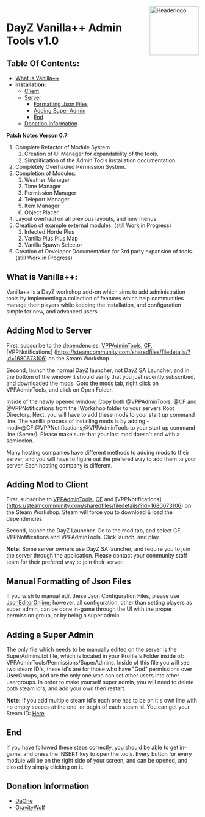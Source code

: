 
<img src="https://i.imgur.com/3bu7aN9.png" align="right" alt="Headerlogo" height="128px" width="128px">

# DayZ Vanilla++ Admin Tools v1.0

## Table Of Contents:
- [What is Vanilla++](#what-is-vanilla)
- **Installation:**
	- [Client](#adding-mod-to-client)
	- [Server](#adding-mod-to-server)
		- [Formatting Json Files](#manual-formatting-of-json-files)
		- [Adding Super Admin](#adding-a-super-admin)
		- [End](#end)
	- [Donation Information](#donation-information)

**Patch Notes Verson 0.7:**
1. Complete Refactor of Module System
	1. Creation of UI Manager for expandability of the tools.
	2. Simplification of the Admin Tools installation documentation.
2. Completely Overhauled Permission System.
3. Completion of Modules:
	1. Weather Manager
	2. Time Manager
	3. Permission Manager
	4. Teleport Manager
	5. Item Manager
	6. Object Placer
4. Layout overhaul on all previous layouts, and new menus.
5. Creation of example external modules. (still Work in Progress)
	1. Infected Horde Plus
	2.  Vanilla Plus Plus Map
	3. Vanilla Spawn Selector
6. Creation of Developer Documentation for 3rd party expansion of tools. (still Work in Progress)

## What is Vanilla++:

Vanilla++ is a DayZ workshop add-on which aims to add administration tools by implementing a collection of features which help communities manage their players while keeping the installation, and configuration simple for new, and advanced users.

## Adding Mod to Server

First, subscribe to the dependencies: [VPPAdminTools](https://steamcommunity.com/sharedfiles/filedetails/?id=1708571078), [CF](https://steamcommunity.com/workshop/filedetails/?id=1559212036), [VPPNotifications] (https://steamcommunity.com/sharedfiles/filedetails/?id=1680673106) on the Steam Workshop.

Second, launch the normal DayZ launcher, not DayZ SA Launcher, and in the bottom of the window it should verify that you just recently subscribed, and downloaded the mods. Goto the mods tab, right click on VPPAdminTools, and click on Open Folder.

Inside of the newly opened window, Copy both @VPPAdminTools, @CF and @VPPNotifications from the !Workshop folder to your servers Root Directory. Next, you will have to add these mods to your start up command line. The vanilla process of installing mods is by adding -mod=@CF;@VPPNotifications;@VPPAdminTools to your start up command line (Server). Please make sure that your last mod doesn't end with a semicolon.

Many hosting companies have different methods to adding mods to their server, and you will have to figure out the prefered way to add them to your server. Each hosting company is different.

## Adding Mod to Client
First, subscribe to [VPPAdminTools](https://steamcommunity.com/sharedfiles/filedetails/?id=1708571078), [CF](https://steamcommunity.com/workshop/filedetails/?id=1559212036) and [VPPNotifications] (https://steamcommunity.com/sharedfiles/filedetails/?id=1680673106) on the Steam Workshop. Steam will force you to download & load the dependencies.

Second, launch the DayZ Launcher. Go to the mod tab, and select CF, VPPNotifications and VPPAdminTools. Click launch, and play.

**Note:**
Some server owners use DayZ SA launcher, and require you to join the server through the application. Please contact your community staff team for their prefered way to join their server.

## Manual Formatting of Json Files

If you wish to manual edit these Json Configuration Files, please use [JsonEditorOnline](https://jsoneditoronline.org/); however, all configuration, other than setting players as super admin, can be done in-game through the UI with the proper permission group, or by being a super admin.

## Adding a Super Admin

The only file which needs to be manually edited on the server is the SuperAdmins.txt file, which is located in your Profile's Folder inside of: VPPAdminTools/Permissions/SuperAdmins. Inside of this file you will see two steam ID's, these id's are for those who have "God" permissions over UserGroups, and are the only one who can set other users into other usergroups. In order to make yourself super admin, you will need to delete both steam id's, and add your own then restart.

**Note:**
If you add multiple steam id's each one has to be on it's own line with no empty spaces at the end, or begin of each steam id. You can get your Steam ID: [Here](http://steamid.io/)

## End
If you have followed these steps correctly, you should be able to get in-game, and press the INSERT key to open the tools. Every button for every module will be on the right side of your screen, and can be opened, and closed by simply clicking on it.

## Donation Information
- [DaOne](https://www.paypal.me/duhonez)
- [GravityWolf](http://paypal.me/GravityWolf)
